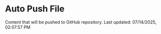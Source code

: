 # Auto Push File

Content that will be pushed to GitHub repository.
Last updated: 07/14/2025, 02:07:57 PM